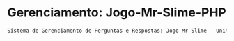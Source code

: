 # Gerenciamento: Jogo-Mr-Slime-PHP

```sh
Sistema de Gerenciamento de Perguntas e Respostas: Jogo Mr Slime - Unity
```
